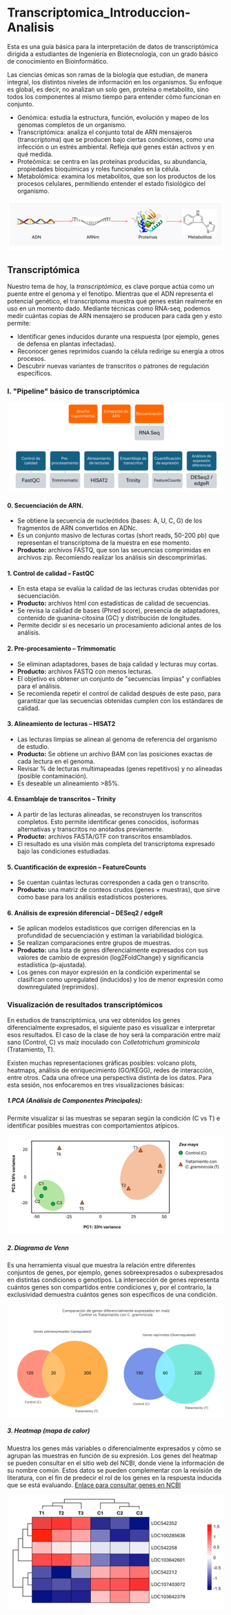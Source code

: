 # Transcriptomica_Introduccion-Analisis
Esta es una guía básica para la interpretación de datos de transcriptómica dirigida a estudiantes de Ingeniería en Biotecnología, con un grado básico de conocimiento en Bioinformático. 

Las ciencias ómicas son ramas de la biología que estudian, de manera integral, los distintos niveles de información en los organismos. Su enfoque es global, es decir, no analizan un solo gen, proteína o metabolito, sino todos los componentes al mismo tiempo para entender cómo funcionan en conjunto.

* Genómica: estudia la estructura, función, evolución y mapeo de los genomas completos de un organismo.
* Transcriptómica: analiza el conjunto total de ARN mensajeros (transcriptoma) que se producen bajo ciertas condiciones, como una infección o un estrés ambiental. Refleja qué genes están activos y en qué medida.
* Proteómica: se centra en las proteínas producidas, su abundancia, propiedades bioquímicas y roles funcionales en la célula.
* Metabolómica: examina los metabolitos, que son los productos de los procesos celulares, permitiendo entender el estado fisiológico del organismo.

![omicas](omicas.png)

## Transcriptómica 

Nuestro tema de hoy, la *transcriptómica*, es clave porque actúa como un puente entre el genoma y el fenotipo. Mientras que el ADN representa el potencial genético, el transcriptoma muestra qué genes están realmente en uso en un momento dado. Mediante técnicas como RNA-seq, podemos medir cuántas copias de ARN mensajero se producen para cada gen y esto permite: 
* Identificar genes inducidos durante una respuesta (por ejemplo, genes de defensa en plantas infectadas).
* Reconocer genes reprimidos cuando la célula redirige su energía a otros procesos.
* Descubrir nuevas variantes de transcritos o patrones de regulación específicos.

### I. "Pipeline" básico de transcriptómica

 ![pipeline](_pipeline.png)

#### 0. Secuenciación de ARN.
* Se obtiene la secuencia de nucleótidos (bases: A, U, C, G) de los fragmentos de ARN convertidos en ADNc.
* Es un conjunto masivo de lecturas cortas (short reads, 50-200 pb) que representan el transcriptoma de la muestra en ese momento.
* **Producto:** archivos FASTQ, que son las secuencias comprimidas en archivos zip. Recomiendo realizar los análisis sin descomprimirlas. 

#### 1. Control de calidad – FastQC

* En esta etapa se evalúa la calidad de las lecturas crudas obtenidas por secuenciación.
* **Producto:** archivos html con estadísticas de calidad de secuencias. 
* Se revisa la calidad de bases (Phred score), presencia de adaptadores, contenido de guanina-citosina (GC) y distribución de longitudes.
* Permite decidir si es necesario un procesamiento adicional antes de los análisis.

#### 2. Pre-procesamiento – Trimmomatic

* Se eliminan adaptadores, bases de baja calidad y lecturas muy cortas.
* **Producto:** archivos FASTQ con menos lecturas. 
* El objetivo es obtener un conjunto de "secuencias limpias" y confiables para el análisis.
* Se recomienda repetir el control de calidad después de este paso, para garantizar que las secuencias obtenidas cumplen con los estándares de calidad. 

#### 3. Alineamiento de lecturas – HISAT2

* Las lecturas limpias se alinean al genoma de referencia del organismo de estudio.
* **Producto:** Se obtiene un archivo BAM con las posiciones exactas de cada lectura en el genoma.
* Revisar % de lecturas multimapeadas (genes repetitivos) y no alineadas (posible contaminación).
* Es deseable un alineamiento >85%. 

#### 4. Ensamblaje de transcritos – Trinity

* A partir de las lecturas alineadas, se reconstruyen los transcritos completos. Esto permite identificar genes conocidos, isoformas alternativas y transcritos no anotados previamente.
* **Producto:** archivos FASTA/GTF con transcritos ensamblados.
* El resultado es una visión más completa del transcriptoma expresado bajo las condiciones estudiadas.

#### 5. Cuantificación de expresión – FeatureCounts

* Se cuentan cuántas lecturas corresponden a cada gen o transcrito.
* **Producto:** una matriz de conteos crudos (genes × muestras), que sirve como base para los análisis estadísticos posteriores.

#### 6. Análisis de expresión diferencial – DESeq2 / edgeR

* Se aplican modelos estadísticos que corrigen diferencias en la profundidad de secuenciación y estiman la variabilidad biológica.
* Se realizan comparaciones entre grupos de muestras. 
* **Producto:** una lista de genes diferencialmente expresados con sus valores de cambio de expresión (log2FoldChange) y significancia estadística (p-ajustada).
* Los genes con mayor expresión en la condición experimental se clasifican como upregulated (inducidos) y los de menor expresión como downregulated (reprimidos).

### Visualización de resultados transcriptómicos

En estudios de transcriptómica, una vez obtenidos los genes diferencialmente expresados, el siguiente paso es visualizar e interpretar esos resultados. 
El caso de la clase de hoy será la comparación entre maíz sano (Control, C) vs maíz inoculado con _Colletotrichum graminicola_ (Tratamiento, T). 

Existen muchas representaciones gráficas posibles: volcano plots, heatmaps, análisis de enriquecimiento (GO/KEGG), redes de interacción, entre otros. Cada una ofrece una perspectiva distinta de los datos. Para esta sesión, nos enfocaremos en tres visualizaciones básicas:

##### 1.PCA (Análisis de Componentes Principales): 
Permite visualizar si las muestras se separan según la condición (C vs T) e identificar posibles muestras con comportamientos atípicos.

 ![PCA](PCA.png)

##### 2. Diagrama de Venn 
Es una herramienta visual que muestra la relación entre diferentes conjuntos de genes, por ejemplo, genes sobreexpresados o subexpresados en distintas condiciones o genotipos. La intersección de genes representa cuántos genes son compartidos entre condiciones y, por el contrario, la exclusividad demuestra cuántos genes son específicos de una condición. 

![Venn](_venn.png)

##### 3. Heatmap (mapa de calor)
Muestra los genes más variables o diferencialmente expresados y cómo se agrupan las muestras en función de su expresión.
Los genes del heatmap se pueden consultar en el sitio web del NCBI, donde viene la información de su nombre común. Estos datos se pueden complementar con la revisión de literatura, con el fin de predecir el rol de los genes en la respuesta inducida que se está evaluando. 
[Enlace para consultar genes en NCBI](https://www.ncbi.nlm.nih.gov/gene/)

![Heatmap](_heatmap.png)
